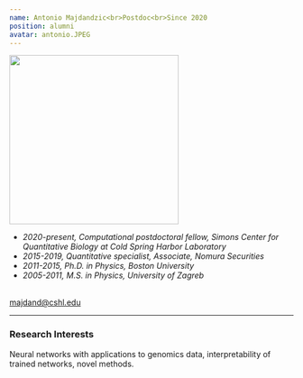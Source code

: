 ```yaml
---
name: Antonio Majdandzic<br>Postdoc<br>Since 2020
position: alumni
avatar: antonio.JPEG
---
```


<img width="300" src="{{site.baseurl}}/images/people/{{page.avatar}}" data-action="zoom">
<br>

- _2020-present, Computational postdoctoral fellow, Simons Center for Quantitative Biology at Cold Spring Harbor Laboratory_ <br>
- _2015-2019, Quantitative specialist, Associate, Nomura Securities_ <br>
- _2011-2015, Ph.D. in Physics, Boston University_ <br>
- _2005-2011, M.S. in Physics, University of Zagreb_ <br>
<br>
<a href="mailto:majdand@cshl.edu"><i class="fa fa-envelope-o"></i> majdand@cshl.edu</a><br>
<hr>

### Research Interests
Neural networks with applications to genomics data, interpretability of trained networks, novel methods.
<br>
<br>
<br>

&nbsp;
&nbsp;
&nbsp;
&nbsp;
&nbsp;
&nbsp;
&nbsp;
&nbsp;
&nbsp;
&nbsp;
&nbsp;
&nbsp;
&nbsp;
&nbsp;
&nbsp;
&nbsp;
&nbsp;
&nbsp;
&nbsp;
&nbsp;
&nbsp;
&nbsp;
&nbsp;
&nbsp;

